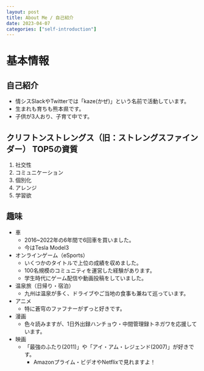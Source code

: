 ```yaml
---
layout: post
title: About Me / 自己紹介
date: 2023-04-07
categories: ["self-introduction"]
---
```


# 基本情報

## 自己紹介

- 情シスSlackやTwitterでは「kaze(かぜ)」という名前で活動しています。
- 生まれも育ちも熊本県です。
- 子供が3人おり、子育て中です。

## クリフトンストレングス（旧：ストレングスファインダー） TOP5の資質

1. 社交性
2. コミュニケーション
3. 個別化
4. アレンジ
5. 学習欲

## 趣味

- 車
  - 2016~2022年の6年間で6回車を買いました。
  - 今はTesla Model3
- オンラインゲーム（eSports）
  - いくつかのタイトルで上位の成績を収めました。
  - 100名規模のコミュニティを運営した経験があります。
  - 学生時代にゲーム配信や動画投稿をしていました。
- 温泉旅（日帰り・宿泊）
  - 九州は温泉が多く、ドライブやご当地の食事も兼ねて巡っています。
- アニメ
  - 特に蒼穹のファフナーがずっと好きです。
- 漫画
  - 色々読みますが、1日外出録ハンチョウ・中間管理録トネガワを応援しています。
- 映画
  - 「最強のふたり(2011)」や「アイ・アム・レジェンド(2007)」が好きです。
    - Amazonプライム・ビデオやNetflixで見れますよ！
